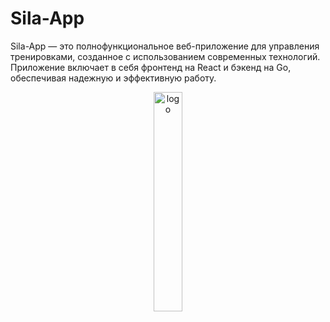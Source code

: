 # Sila-App

Sila-App — это полнофункциональное веб-приложение для управления тренировками, созданное с использованием современных технологий. Приложение включает в себя фронтенд на React и бэкенд на Go, обеспечивая надежную и эффективную работу.
<p align="center">
  <img src="https://github.com/user-attachments/assets/6e402a46-1e74-47c1-9fdf-d673b890bd34" alt="logo" width="30%" style=""/>
</p>
